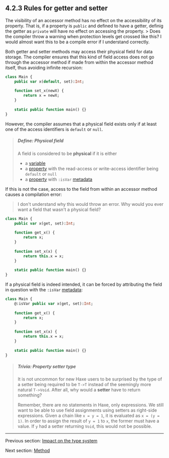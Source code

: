 ## 4.2.3 Rules for getter and setter

The visibility of an accessor method has no effect on the accessibility of its property. That is, if a property is `public` and defined to have a getter, definig the getter as `private` will have no effect on accessing the property. > Does the compiler throw a warning when protection levels get crossed like this?  I would almost want this to be a compile error if I understand correctly.

Both getter and setter methods may access their physical field for data storage. The compiler ensures that this kind of field access does not go through the accessor method if made from within the accessor method itself, thus avoiding infinite recursion:

```haxe
class Main {
	public var x(default, set):Int;
	
	function set_x(newX) {
		return x = newX;
	}
	
	static public function main() {}
}
```

However, the compiler assumes that a physical field exists only if at least one of the access identifiers is `default` or `null`.

> ##### Define: Physical field
>
> A field is considered to be **physical** if it is either
> 
> 
> * a [variable](4.1-Variable.md)
> * a [property](4.2-Property.md) with the read-access or write-access identifier being `default` or `null`
> * a [property](4.2-Property.md) with `:isVar` [metadata](7.8-Metadata.md)
> 
> 
> 


If this is not the case, access to the field from within an accessor method causes a compilation error:
> I don't understand why this would throw an error.  Why would you ever want a field that wasn't a physical field?
```haxe
class Main {
	public var x(get, set):Int;
	
	function get_x() {
		return x;
	}
	
	function set_x(x) {
		return this.x = x;
	}
	
	static public function main() {}
}
```

If a physical field is indeed intended, it can be forced by attributing the field in question with the `:isVar` [metadata](7.8-Metadata.md):

```haxe
class Main {
	@:isVar public var x(get, set):Int;
	
	function get_x() {
		return x;
	}
	
	function set_x(x) {
		return this.x = x;
	}
	
	static public function main() {}
}
```


> ##### Trivia: Property setter type
>
> It is not uncommon for new Haxe users to be surprised by the type of a setter being required to be `T->T` instead of the seemingly more natural `T->Void`. After all, why would a **setter** have to return something?
> 
> Remember, there are no statements in Haxe, only expressions.  We still want to be able to use field assignments using setters as right-side expressions. Given a chain like `x = y = 1`, it is evaluated as `x = (y = 1)`. In order to assign the result of `y = 1` to `x`, the former must have a value. If `y` had a setter returning `Void`, this would not be possible.

---

Previous section: [Impact on the type system](4.2.2-Impact_on_the_type_system.md)

Next section: [Method](4.3-Method.md)